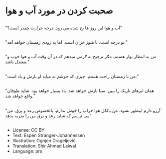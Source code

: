 # صحبت کردن در مورد آب و هوا

##
"آب و هوا اين روز ها يخ شده مي رود. درجه حرارت چقدر است؟"

##
"نو درجه است. تا هنوز خزان است، اما به زودی زمستان خواهد آمد."

##
"من به انتظار بهار هستم، مګر ترجیح به ګرمي میدهم که در آن وقت آب و هوا خوب و معتدل باشد."

##
"من با زمستان راحت هستم. چیزی که خوشم نه میاید او بارش و باد است."

##
"همان ابرهای تاریک را ببين. سبا بارش خواهد شد. باد بسیار خواهد بود. شايد طوفان واقع خواهد شد."

##
"آرزو دارم اینطور نشود. من بالکل هوا خراب را خوش ندارم، بالخصوص رعد و برق. من می ترسم که شاید رعد و برق من را ضربه بدهد"

##
* License: CC BY
* Text: Espen Stranger-Johannessen
* Illustration: Ognjen Drageljević
* Translation: Shir Ahmad Laiwal
* Language: prs
